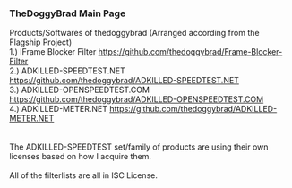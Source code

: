 ### TheDoggyBrad Main Page
Products/Softwares of thedoggybrad (Arranged according from the Flagship Project)
<br>
1.) IFrame Blocker Filter https://github.com/thedoggybrad/Frame-Blocker-Filter
<br>
2.) ADKILLED-SPEEDTEST.NET https://github.com/thedoggybrad/ADKILLED-SPEEDTEST.NET
<br>
3.) ADKILLED-OPENSPEEDTEST.COM https://github.com/thedoggybrad/ADKILLED-OPENSPEEDTEST.COM
<br>
4.) ADKILLED-METER.NET https://github.com/thedoggybrad/ADKILLED-METER.NET
<br>
<br>
<br>
The ADKILLED-SPEEDTEST set/family of products are using their own licenses based on how I acquire them.
<br>
<br>
All of the filterlists are all in ISC License.
